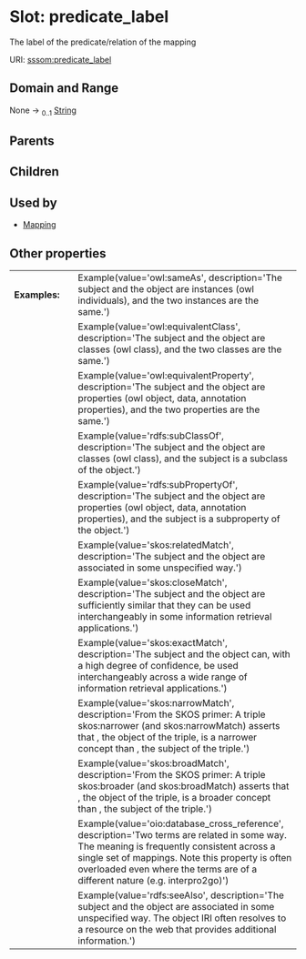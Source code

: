 
# Slot: predicate_label


The label of the predicate/relation of the mapping

URI: [sssom:predicate_label](https://w3id.org/sssom/predicate_label)


## Domain and Range

None &#8594;  <sub>0..1</sub> [String](types/String.md)

## Parents


## Children


## Used by

 * [Mapping](Mapping.md)

## Other properties

|  |  |  |
| --- | --- | --- |
| **Examples:** | | Example(value='owl:sameAs', description='The subject and the object are instances (owl individuals), and the two instances are the same.') |
|  | | Example(value='owl:equivalentClass', description='The subject and the object are classes (owl class), and the two classes are the same.') |
|  | | Example(value='owl:equivalentProperty', description='The subject and the object are properties (owl object, data, annotation properties), and the two properties are the same.') |
|  | | Example(value='rdfs:subClassOf', description='The subject and the object are classes (owl class), and the subject is a subclass of the object.') |
|  | | Example(value='rdfs:subPropertyOf', description='The subject and the object are properties (owl object, data, annotation properties), and the subject is a subproperty of the object.') |
|  | | Example(value='skos:relatedMatch', description='The subject and the object are associated in some unspecified way.') |
|  | | Example(value='skos:closeMatch', description='The subject and the object are sufficiently similar that they can be used interchangeably in some information retrieval applications.') |
|  | | Example(value='skos:exactMatch', description='The subject and the object can, with a high degree of confidence, be used interchangeably across a wide range of information retrieval applications.') |
|  | | Example(value='skos:narrowMatch', description='From the SKOS primer: A triple skos:narrower (and skos:narrowMatch) asserts that , the object of the triple, is a narrower concept than , the subject of the triple.') |
|  | | Example(value='skos:broadMatch', description='From the SKOS primer: A triple skos:broader (and skos:broadMatch) asserts that , the object of the triple, is a broader concept than , the subject of the triple.') |
|  | | Example(value='oio:database_cross_reference', description='Two terms are related in some way. The meaning is frequently consistent across a single set of mappings. Note this property is often overloaded even where the terms are of a different nature (e.g. interpro2go)') |
|  | | Example(value='rdfs:seeAlso', description='The subject and the object are associated in some unspecified way. The object IRI often resolves to a resource on the web that provides additional information.') |

